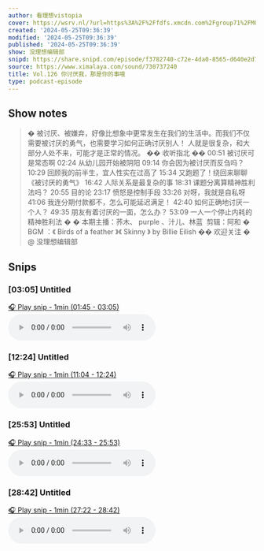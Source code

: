 ```yaml
---
author: 看理想vistopia
cover: https://wsrv.nl/?url=https%3A%2F%2Ffdfs.xmcdn.com%2Fgroup71%2FM07%2F03%2F0C%2FwKgO2V6iTd_QHgIPAANePhgoryg304.jpg&w=200&h=200
created: '2024-05-25T09:36:39'
modified: '2024-05-25T09:36:39'
published: '2024-05-25T09:36:39'
show: 没理想编辑部
snipd: https://share.snipd.com/episode/f3782740-c72e-4da0-8565-d640e2d7829e
source: https://www.ximalaya.com/sound/730737240
title: Vol.126 你讨厌我，那是你的事哦
type: podcast-episode
---
```



## Show notes
> � 被讨厌、被嫌弃，好像比想象中更常发生在我们的生活中。而我们不仅需要被讨厌的勇气，也需要学习如何正确讨厌别人！
> 人就是很复杂，和大部分人处不来，可能才是正常的情况。
> �� 收听指北 ��
> 00:51  被讨厌可是常态啊
> 02:24  从幼儿园开始被阴阳
> 09:14  你会因为被讨厌而反刍吗？
> 10:29  回顾我的前半生，宜人性实在过高了
> 15:34  又跑题了！绕回来聊聊《被讨厌的勇气》
> 16:42  人际关系是最复杂的事
> 18:31  课题分离算精神胜利法吗？
> 20:55  目的论 
> 23:17  愤怒是控制手段
> 33:26  对呀，我就是自私呀
> 41:06  我连分期付款都不，怎么可能延迟满足！
> 42:40  如何正确地讨厌一个人？
> 49:35  朋友有着讨厌的一面，怎么办？
> 53:09  一人一个停止内耗的精神胜利法 � 
> � 本期主播：荞木、 purple 、汁儿、林蓝
> ️ 剪辑：阿和
> � BGM ：《 Birds of a feather 》《 Skinny 》 by Billie Eilish
> �� 欢迎关注 �  @ 没理想编辑部

## Snips
### [03:05] Untitled
[🎧 Play snip - 1min️ (01:45 - 03:05)](https://share.snipd.com/snip/3fa839ea-6309-492b-9475-1934dc713425)
<audio controls> <source src="https://jt.ximalaya.com//GKwRIUEKJiVGAZ1jZALXjfBo.m4a?channel=rss&album_id=32263017&track_id=730737240&uid=16052400&jt=https://aod.cos.tx.xmcdn.com/storages/df02-audiofreehighqps/3C/B2/GKwRIUEKJiVGAZ1jZALXjfBo.m4a#t=01:45,03:05"> </audio>
### [12:24] Untitled
[🎧 Play snip - 1min️ (11:04 - 12:24)](https://share.snipd.com/snip/929853b5-850e-4a97-a6dc-033f1e9a58ce)
<audio controls> <source src="https://jt.ximalaya.com//GKwRIUEKJiVGAZ1jZALXjfBo.m4a?channel=rss&album_id=32263017&track_id=730737240&uid=16052400&jt=https://aod.cos.tx.xmcdn.com/storages/df02-audiofreehighqps/3C/B2/GKwRIUEKJiVGAZ1jZALXjfBo.m4a#t=11:04,12:24"> </audio>
### [25:53] Untitled
[🎧 Play snip - 1min️ (24:33 - 25:53)](https://share.snipd.com/snip/aefc5a15-1461-4ba0-9751-8d29e9f7af30)
<audio controls> <source src="https://jt.ximalaya.com//GKwRIUEKJiVGAZ1jZALXjfBo.m4a?channel=rss&album_id=32263017&track_id=730737240&uid=16052400&jt=https://aod.cos.tx.xmcdn.com/storages/df02-audiofreehighqps/3C/B2/GKwRIUEKJiVGAZ1jZALXjfBo.m4a#t=24:33,25:53"> </audio>
### [28:42] Untitled
[🎧 Play snip - 1min️ (27:22 - 28:42)](https://share.snipd.com/snip/dfa73bca-b14f-459b-b831-ad308df57e0d)
<audio controls> <source src="https://jt.ximalaya.com//GKwRIUEKJiVGAZ1jZALXjfBo.m4a?channel=rss&album_id=32263017&track_id=730737240&uid=16052400&jt=https://aod.cos.tx.xmcdn.com/storages/df02-audiofreehighqps/3C/B2/GKwRIUEKJiVGAZ1jZALXjfBo.m4a#t=27:22,28:42"> </audio>
